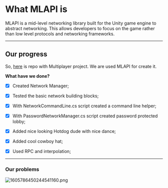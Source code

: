# What MLAPI is
 
MLAPI is a mid-level networking library built for the Unity game engine to abstract networking. This allows developers to focus on the game rather than low level protocols and networking frameworks.

---

## Our progress

So, [here](https://github.com/grdnrmzy/multiplayerProject.git) is repo with Multiplayer project. We are used MLAPI for create it. 

**What have we done?**


-[x] Created Network Manager;

-[x] Tested the basic network building blocks;

-[x] With NetworkCommandLine.cs script created a command line helper;

-[x] With PasswordNetworkManager.cs script created password protected lobby;

-[x] Added nice looking Hotdog dude with nice dance;

-[x] Added cool cowboy hat;

-[x] Used RPC and interpolation;

---

### Our problems

![1605786450244541160.png](C:/git/1605786450244541160.png)